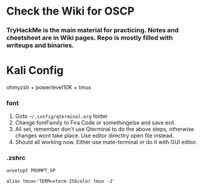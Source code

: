 # Check the Wiki for OSCP
### TryHackMe is the main material for practicing. Notes and cheetsheet are in Wiki pages. Repo is mostly filled with writeups and binaries.

# Kali Config
ohmyzsh + powerlevel10K + tmux

### font
1. Goto `~/.config/qterminal.org` folder
2. Change fontFamily to Fira Code or somethingelse and save exit.
3. All set, remember don't use Qterminal to do the above steps, otherwise changes wont take place. Use editor directlry open file instead.
4. Should all working now. Either use mate-terminal or do it with GUI editor. 

### .zshrc
`unsetopt PROMPT_SP`

`alias tmux='TERM=xterm-256color tmux -2'`
